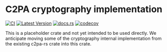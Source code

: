 # C2PA cryptography implementation

[![CI](https://github.com/scouten-adobe/TEMP-c2pa-crypto/actions/workflows/ci.yml/badge.svg)](https://github.com/scouten-adobe/TEMP-c2pa-crypto/actions/workflows/ci.yml) [![Latest Version](https://img.shields.io/crates/v/c2pa-crypto.svg)](https://crates.io/crates/c2pa-crypto) [![docs.rs](https://img.shields.io/docsrs/c2pa-crypto)](https://docs.rs/c2pa-crypto/) [![codecov](https://codecov.io/github/scouten-adobe/TEMP-c2pa-crypto/graph/badge.svg?token=NxwUjwv0j5)](https://codecov.io/github/scouten-adobe/TEMP-c2pa-crypto)

This is a placeholder crate and not yet intended to be used directly. We anticipate moving some of the cryptography internal implementation from the existing c2pa-rs crate into this crate.

